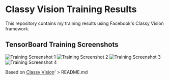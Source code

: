 # Classy Vision Training Results

This repository contains my training results using Facebook's Classy Vision framework.

## TensorBoard Training Screenshots

![Training Screenshot 1](Screenshot%202024-08-31%20at%205.52.56%20PM.png)
![Training Screenshot 2](Screenshot%202024-08-31%20at%205.55.51%20PM.png)
![Training Screenshot 3](Screenshot%202024-08-31%20at%206.04.08%20PM.png)
![Training Screenshot 4](Screenshot%202024-08-31%20at%206.04.12%20PM.png)

Based on [Classy Vision](https://github.com/facebookresearch/ClassyVision)' > README.md
